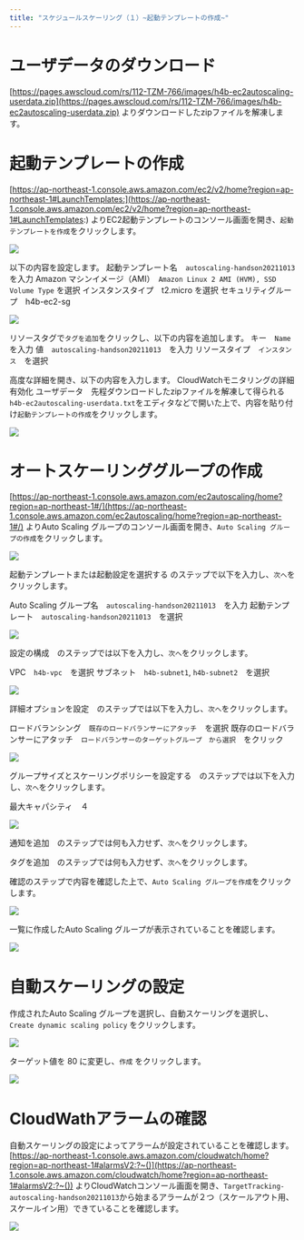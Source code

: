 ```yaml
---
title: "スケジュールスケーリング（１）~起動テンプレートの作成~"
---
```


# ユーザデータのダウンロード

[https://pages.awscloud.com/rs/112-TZM-766/images/h4b-ec2autoscaling-userdata.zip](https://pages.awscloud.com/rs/112-TZM-766/images/h4b-ec2autoscaling-userdata.zip)
よりダウンロードしたzipファイルを解凍します。

# 起動テンプレートの作成

[https://ap-northeast-1.console.aws.amazon.com/ec2/v2/home?region=ap-northeast-1#LaunchTemplates:](https://ap-northeast-1.console.aws.amazon.com/ec2/v2/home?region=ap-northeast-1#LaunchTemplates:)
よりEC2起動テンプレートのコンソール画面を開き、`起動テンプレートを作成`をクリックします。

![](https://storage.googleapis.com/zenn-user-upload/1974ef60fb91e700b18cf7f2.png)

以下の内容を設定します。
起動テンプレート名　`autoscaling-handson20211013`　を入力
Amazon マシンイメージ（AMI）　`Amazon Linux 2 AMI (HVM), SSD Volume Type` を選択
インスタンスタイプ　t2.micro を選択
セキュリティグループ　h4b-ec2-sg

![](https://storage.googleapis.com/zenn-user-upload/f43c373da84a7b5587d007f5.png)

リソースタグで`タグを追加`をクリックし、以下の内容を追加します。
キー　`Name`　を入力
値　`autoscaling-handson20211013`　を入力
リソースタイプ　`インスタンス`　を選択

高度な詳細を開き、以下の内容を入力します。
CloudWatchモニタリングの詳細　有効化
ユーザデータ　先程ダウンロードしたzipファイルを解凍して得られる`h4b-ec2autoscaling-userdata.txt`をエディタなどで開いた上で、内容を貼り付け`起動テンプレートの作成`をクリックします。

![](https://storage.googleapis.com/zenn-user-upload/d91d860f66bd9555dbc97fcf.png)

# オートスケーリンググループの作成

[https://ap-northeast-1.console.aws.amazon.com/ec2autoscaling/home?region=ap-northeast-1#/](https://ap-northeast-1.console.aws.amazon.com/ec2autoscaling/home?region=ap-northeast-1#/)
よりAuto Scaling グループのコンソール画面を開き、`Auto Scaling グループの作成`をクリックします。

![](https://storage.googleapis.com/zenn-user-upload/24926e9fca1e8cff8d266fdd.png)

起動テンプレートまたは起動設定を選択する のステップで以下を入力し、`次へ`をクリックします。

Auto Scaling グループ名　`autoscaling-handson20211013`　を入力
起動テンプレート　`autoscaling-handson20211013`　を選択

![](https://storage.googleapis.com/zenn-user-upload/6a0f6f9f765541154c8fab17.png)

設定の構成　のステップでは以下を入力し、`次へ`をクリックします。

VPC　`h4b-vpc`　を選択
サブネット　`h4b-subnet1`, `h4b-subnet2`　を選択

![](https://storage.googleapis.com/zenn-user-upload/9d4d15c919b6ef1a8e88f8c5.png)

詳細オプションを設定　のステップでは以下を入力し、`次へ`をクリックします。

ロードバランシング　`既存のロードバランサーにアタッチ`　を選択
既存のロードバランサーにアタッチ　`ロードバランサーのターゲットグループ　から選択`　をクリック

![](https://storage.googleapis.com/zenn-user-upload/a7fde5fcda3f5d629e9d45cf.png)

グループサイズとスケーリングポリシーを設定する　のステップでは以下を入力し、`次へ`をクリックします。

最大キャパシティ　４

![](https://storage.googleapis.com/zenn-user-upload/93ee9054831d15fa7f7585ab.png)

通知を追加　のステップでは何も入力せず、`次へ`をクリックします。

タグを追加　のステップでは何も入力せず、`次へ`をクリックします。

確認のステップで内容を確認した上で、`Auto Scaling グループを作成`をクリックします。

![](https://storage.googleapis.com/zenn-user-upload/7271e989126af4770324111d.png)

一覧に作成したAuto Scaling グループが表示されていることを確認します。

![](https://storage.googleapis.com/zenn-user-upload/4e66d7430a2f4514819c7493.png)

# 自動スケーリングの設定

作成されたAuto Scaling グループを選択し、自動スケーリングを選択し、`Create dynamic scaling policy` をクリックします。

![](https://storage.googleapis.com/zenn-user-upload/2c05c8be8a53097a570c1e31.png)

ターゲット値を 80 に変更し、`作成` をクリックします。

![](https://storage.googleapis.com/zenn-user-upload/43db06f77c84a94fd4dd6f1b.png)

# CloudWathアラームの確認

自動スケーリングの設定によってアラームが設定されていることを確認します。
[https://ap-northeast-1.console.aws.amazon.com/cloudwatch/home?region=ap-northeast-1#alarmsV2:?~()](https://ap-northeast-1.console.aws.amazon.com/cloudwatch/home?region=ap-northeast-1#alarmsV2:?~())
よりCloudWatchコンソール画面を開き、`TargetTracking-autoscaling-handson20211013`から始まるアラームが２つ（スケールアウト用、スケールイン用）できていることを確認します。

![](https://storage.googleapis.com/zenn-user-upload/8b589c335294074b1e1c7bc3.png)
